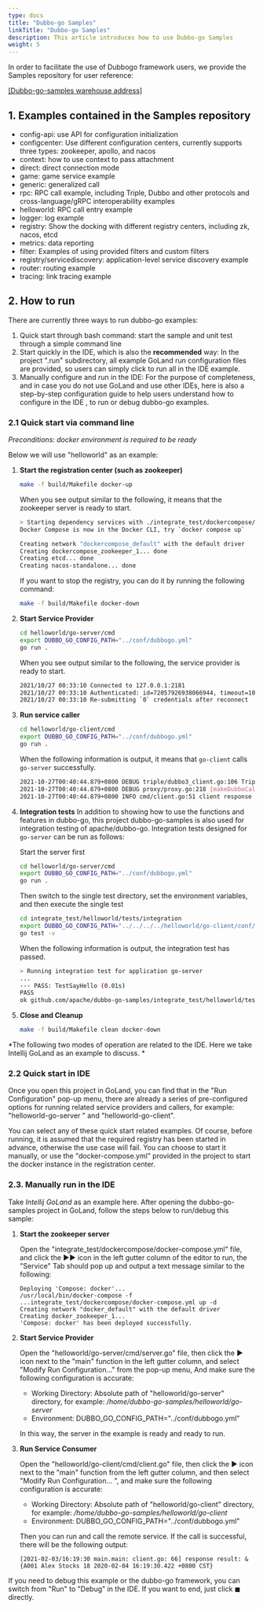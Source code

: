 ```yaml
---
type: docs
title: "Dubbo-go Samples"
linkTitle: "Dubbo-go Samples"
description: This article introduces how to use Dubbo-go Samples
weight: 5
---
```



In order to facilitate the use of Dubbogo framework users, we provide the Samples repository for user reference:

[[Dubbo-go-samples warehouse address]](https://github.com/apache/dubbo-go-samples)

## 1. Examples contained in the Samples repository

* config-api: use API for configuration initialization
* configcenter: Use different configuration centers, currently supports three types: zookeeper, apollo, and nacos
* context: how to use context to pass attachment
* direct: direct connection mode
* game: game service example
* generic: generalized call
* rpc: RPC call example, including Triple, Dubbo and other protocols and cross-language/gRPC interoperability examples
* helloworld: RPC call entry example
* logger: log example
* registry: Show the docking with different registry centers, including zk, nacos, etcd
* metrics: data reporting
* filter: Examples of using provided filters and custom filters
* registry/servicediscovery: application-level service discovery example
* router: routing example
* tracing: link tracing example

## 2. How to run

There are currently three ways to run dubbo-go examples:

1. Quick start through bash command: start the sample and unit test through a simple command line
2. Start quickly in the IDE, which is also the **recommended** way: In the project ".run" subdirectory, all example GoLand run configuration files are provided, so users can simply click to run all in the IDE example.
3. Manually configure and run in the IDE: For the purpose of completeness, and in case you do not use GoLand and use other IDEs, here is also a step-by-step configuration guide to help users understand how to configure in the IDE , to run or debug dubbo-go examples.

### 2.1 Quick start via command line

*Preconditions: docker environment is required to be ready*

Below we will use "helloworld" as an example:

1. **Start the registration center (such as zookeeper)**

   ```bash
   make -f build/Makefile docker-up
   ```

   When you see output similar to the following, it means that the zookeeper server is ready to start.

   ```bash
   > Starting dependency services with ./integrate_test/dockercompose/docker-compose.yml
   Docker Compose is now in the Docker CLI, try `docker compose up`
   
   Creating network "dockercompose_default" with the default driver
   Creating dockercompose_zookeeper_1... done
   Creating etcd... done
   Creating nacos-standalone... done
   ```

   If you want to stop the registry, you can do it by running the following command:

   ```bash
   make -f build/Makefile docker-down
   ```

2. **Start Service Provider**

    ```bash
    cd helloworld/go-server/cmd
    export DUBBO_GO_CONFIG_PATH="../conf/dubbogo.yml"
    go run .
    ```

   When you see output similar to the following, the service provider is ready to start.

   ```bash
   2021/10/27 00:33:10 Connected to 127.0.0.1:2181
   2021/10/27 00:33:10 Authenticated: id=72057926938066944, timeout=10000
   2021/10/27 00:33:10 Re-submitting `0` credentials after reconnect
   ```

3. **Run service caller**

    ```bash
   cd helloworld/go-client/cmd
   export DUBBO_GO_CONFIG_PATH="../conf/dubbogo.yml"
   go run .
   ```

   When the following information is output, it means that `go-client` calls `go-server` successfully.

   ```bash
   2021-10-27T00:40:44.879+0800 DEBUG triple/dubbo3_client.go:106 TripleClient.Invoke: get reply = name:"Hello laurence" id:"12345" age:21
   2021-10-27T00:40:44.879+0800 DEBUG proxy/proxy.go:218 [makeDubboCallProxy] result: name:"Hello laurence" id:"12345" age:21 , err: <nil>
   2021-10-27T00:40:44.879+0800 INFO cmd/client.go:51 client response result: name:"Hello laurence" id:"12345" age:21
   ```

4. **Integration tests**
   In addition to showing how to use the functions and features in dubbo-go, this project dubbo-go-samples is also used for integration testing of apache/dubbo-go. Integration tests designed for `go-server` can be run as follows:

   Start the server first
   ```bash
   cd helloworld/go-server/cmd
   export DUBBO_GO_CONFIG_PATH="../conf/dubbogo.yml"
   go run .
   ```

   Then switch to the single test directory, set the environment variables, and then execute the single test
   ```bash
   cd integrate_test/helloworld/tests/integration
   export DUBBO_GO_CONFIG_PATH="../../../../helloworld/go-client/conf/dubbogo.yml"
   go test -v
   ```

   When the following information is output, the integration test has passed.

   ```bash
   > Running integration test for application go-server
   ...
   --- PASS: TestSayHello (0.01s)
   PASS
   ok github.com/apache/dubbo-go-samples/integrate_test/helloworld/tests/integration0.119s
   ```

7. **Close and Cleanup**
   ```bash
   make -f build/Makefile clean docker-down
   ```

*The following two modes of operation are related to the IDE. Here we take Intellij GoLand as an example to discuss. *

### 2.2 Quick start in IDE

Once you open this project in GoLand, you can find that in the "Run Configuration" pop-up menu, there are already a series of pre-configured options for running related service providers and callers, for example: "helloworld-go-server " and "helloworld-go-client".

You can select any of these quick start related examples. Of course, before running, it is assumed that the required registry has been started in advance, otherwise the use case will fail. You can choose to start it manually, or use the "docker-compose.yml" provided in the project to start the docker instance in the registration center.

### 2.3. Manually run in the IDE

Take *Intellij GoLand* as an example here. After opening the dubbo-go-samples project in GoLand, follow the steps below to run/debug this sample:

1. **Start the zookeeper server**

   Open the "integrate_test/dockercompose/docker-compose.yml" file, and click the ▶︎▶︎ icon in the left gutter column of the editor to run, the "Service" Tab should pop up and output a text message similar to the following:
   ```
   Deploying 'Compose: docker'...
   /usr/local/bin/docker-compose -f ...integrate_test/dockercompose/docker-compose.yml up -d
   Creating network "docker_default" with the default driver
   Creating docker_zookeeper_1...
   'Compose: docker' has been deployed successfully.
   ```

2. **Start Service Provider**

   Open the "helloworld/go-server/cmd/server.go" file, then click the ▶︎ icon next to the "main" function in the left gutter column, and select "Modify Run Configuration..." from the pop-up menu, And make sure the following configuration is accurate:
   * Working Directory: Absolute path of "helloworld/go-server" directory, for example: */home/dubbo-go-samples/helloworld/go-server*
   * Environment: DUBBO_GO_CONFIG_PATH="../conf/dubbogo.yml"

   In this way, the server in the example is ready and ready to run.

3. **Run Service Consumer**

   Open the "helloworld/go-client/cmd/client.go" file, then click the ▶︎ icon next to the "main" function from the left gutter column, and then select "Modify Run Configuration... ", and make sure the following configuration is accurate:
   * Working Directory: Absolute path of "helloworld/go-client" directory, for example: */home/dubbo-go-samples/helloworld/go-client*
   * Environment: DUBBO_GO_CONFIG_PATH="../conf/dubbogo.yml"

   Then you can run and call the remote service. If the call is successful, there will be the following output:
   ```
   [2021-02-03/16:19:30 main.main: client.go: 66] response result: &{A001 Alex Stocks 18 2020-02-04 16:19:30.422 +0800 CST}
   ```

If you need to debug this example or the dubbo-go framework, you can switch from "Run" to "Debug" in the IDE. If you want to end, just click ◼︎ directly.